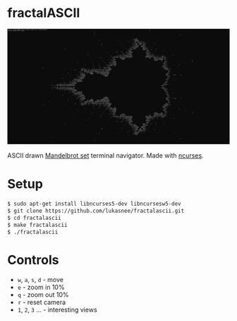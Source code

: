 # fractalASCII

![fractalascii-demo-by-lukasnee](fractalascii-demo.png)

ASCII drawn [Mandelbrot set](https://en.wikipedia.org/wiki/Mandelbrot_set) terminal navigator. Made with [ncurses](https://en.wikipedia.org/wiki/Ncurses).

# Setup

```shell
$ sudo apt-get install libncurses5-dev libncursesw5-dev
$ git clone https://github.com/lukasnee/fractalascii.git
$ cd fractalascii
$ make fractalascii
$ ./fractalascii
```

# Controls
- `w`, `a`, `s`, `d` - move
- `e` - zoom in 10%
- `q` - zoom out 10%
- `r` - reset camera
- `1`, `2`, `3` ... - interesting views
